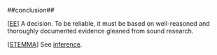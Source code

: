 ##conclusion##

\[[EE](SOURCES.md#EE)\]  A decision. To be reliable, it must be based on well-reasoned and thoroughly documented evidence gleaned from sound research.

\[[STEMMA](SOURCES.md#STEMMA)\] See [inference](inference.md).
